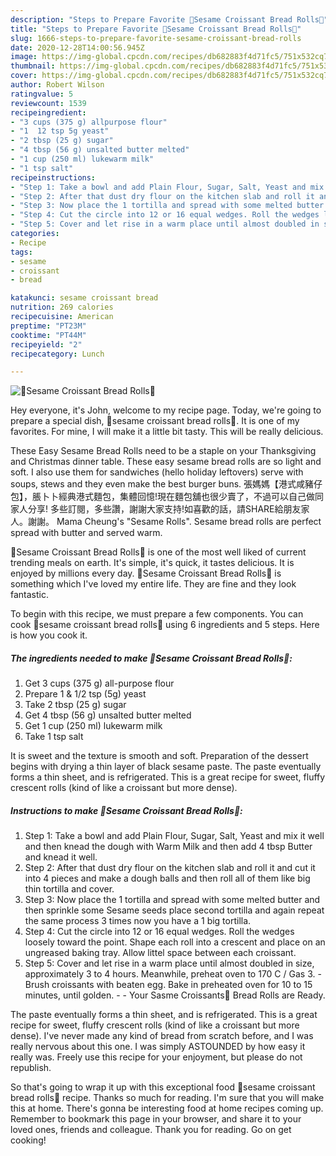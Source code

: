 ```yaml
---
description: "Steps to Prepare Favorite 🥐Sesame Croissant Bread Rolls🥐"
title: "Steps to Prepare Favorite 🥐Sesame Croissant Bread Rolls🥐"
slug: 1666-steps-to-prepare-favorite-sesame-croissant-bread-rolls
date: 2020-12-28T14:00:56.945Z
image: https://img-global.cpcdn.com/recipes/db682883f4d71fc5/751x532cq70/🥐sesame-croissant-bread-rolls🥐-recipe-main-photo.jpg
thumbnail: https://img-global.cpcdn.com/recipes/db682883f4d71fc5/751x532cq70/🥐sesame-croissant-bread-rolls🥐-recipe-main-photo.jpg
cover: https://img-global.cpcdn.com/recipes/db682883f4d71fc5/751x532cq70/🥐sesame-croissant-bread-rolls🥐-recipe-main-photo.jpg
author: Robert Wilson
ratingvalue: 5
reviewcount: 1539
recipeingredient:
- "3 cups (375 g) allpurpose flour"
- "1  12 tsp 5g yeast"
- "2 tbsp (25 g) sugar"
- "4 tbsp (56 g) unsalted butter melted"
- "1 cup (250 ml) lukewarm milk"
- "1 tsp salt"
recipeinstructions:
- "Step 1: Take a bowl and add Plain Flour, Sugar, Salt, Yeast and mix it well and then knead the dough with Warm Milk and then add 4 tbsp Butter and knead it well."
- "Step 2: After that dust dry flour on the kitchen slab and roll it and cut it into 4 pieces and make a dough balls and then roll all of them like big thin tortilla and cover."
- "Step 3: Now place the 1 tortilla and spread with some melted butter and then sprinkle some Sesame seeds place second tortilla and again repeat the same process 3 times now you have a 1 big tortilla."
- "Step 4: Cut the circle into 12 or 16 equal wedges. Roll the wedges loosely toward the point. Shape each roll into a crescent and place on an ungreased baking tray. Allow littel space between each croissant."
- "Step 5: Cover and let rise in a warm place until almost doubled in size, approximately 3 to 4 hours. Meanwhile, preheat oven to 170 C / Gas 3. Brush croissants with beaten egg. Bake in preheated oven for 10 to 15 minutes, until golden.  Your Sasme Croissants🥐 Bread Rolls are Ready."
categories:
- Recipe
tags:
- sesame
- croissant
- bread

katakunci: sesame croissant bread 
nutrition: 269 calories
recipecuisine: American
preptime: "PT23M"
cooktime: "PT44M"
recipeyield: "2"
recipecategory: Lunch

---
```



![🥐Sesame Croissant Bread Rolls🥐](https://img-global.cpcdn.com/recipes/db682883f4d71fc5/751x532cq70/🥐sesame-croissant-bread-rolls🥐-recipe-main-photo.jpg)

Hey everyone, it's John, welcome to my recipe page. Today, we're going to prepare a special dish, 🥐sesame croissant bread rolls🥐. It is one of my favorites. For mine, I will make it a little bit tasty. This will be really delicious.

These Easy Sesame Bread Rolls need to be a staple on your Thanksgiving and Christmas dinner table. These easy sesame bread rolls are so light and soft. I also use them for sandwiches (hello holiday leftovers) serve with soups, stews and they even make the best burger buns. 張媽媽【港式咸豬仔包】，脹卜卜經典港式麵包，集體回憶!現在麵包舖也很少賣了，不過可以自己做同家人分享! 多些訂閱，多些讚，謝謝大家支持!如喜歡的話，請SHARE給朋友家人。謝謝。 Mama Cheung&#39;s &#34;Sesame Rolls&#34;. Sesame bread rolls are perfect spread with butter and served warm.

🥐Sesame Croissant Bread Rolls🥐 is one of the most well liked of current trending meals on earth. It's simple, it's quick, it tastes delicious. It is enjoyed by millions every day. 🥐Sesame Croissant Bread Rolls🥐 is something which I've loved my entire life. They are fine and they look fantastic.


To begin with this recipe, we must prepare a few components. You can cook 🥐sesame croissant bread rolls🥐 using 6 ingredients and 5 steps. Here is how you cook it.

<!--inarticleads1-->

##### The ingredients needed to make 🥐Sesame Croissant Bread Rolls🥐:

1. Get 3 cups (375 g) all-purpose flour
1. Prepare 1 &amp; 1/2 tsp (5g) yeast
1. Take 2 tbsp (25 g) sugar
1. Get 4 tbsp (56 g) unsalted butter melted
1. Get 1 cup (250 ml) lukewarm milk
1. Take 1 tsp salt


It is sweet and the texture is smooth and soft. Preparation of the dessert begins with drying a thin layer of black sesame paste. The paste eventually forms a thin sheet, and is refrigerated. This is a great recipe for sweet, fluffy crescent rolls (kind of like a croissant but more dense). 

<!--inarticleads2-->

##### Instructions to make 🥐Sesame Croissant Bread Rolls🥐:

1. Step 1: Take a bowl and add Plain Flour, Sugar, Salt, Yeast and mix it well and then knead the dough with Warm Milk and then add 4 tbsp Butter and knead it well.
1. Step 2: After that dust dry flour on the kitchen slab and roll it and cut it into 4 pieces and make a dough balls and then roll all of them like big thin tortilla and cover.
1. Step 3: Now place the 1 tortilla and spread with some melted butter and then sprinkle some Sesame seeds place second tortilla and again repeat the same process 3 times now you have a 1 big tortilla.
1. Step 4: Cut the circle into 12 or 16 equal wedges. Roll the wedges loosely toward the point. Shape each roll into a crescent and place on an ungreased baking tray. Allow littel space between each croissant.
1. Step 5: Cover and let rise in a warm place until almost doubled in size, approximately 3 to 4 hours. Meanwhile, preheat oven to 170 C / Gas 3. - Brush croissants with beaten egg. Bake in preheated oven for 10 to 15 minutes, until golden. -  - Your Sasme Croissants🥐 Bread Rolls are Ready.


The paste eventually forms a thin sheet, and is refrigerated. This is a great recipe for sweet, fluffy crescent rolls (kind of like a croissant but more dense). I&#39;ve never made any kind of bread from scratch before, and I was really nervous about this one. I was simply ASTOUNDED by how easy it really was. Freely use this recipe for your enjoyment, but please do not republish. 

So that's going to wrap it up with this exceptional food 🥐sesame croissant bread rolls🥐 recipe. Thanks so much for reading. I'm sure that you will make this at home. There's gonna be interesting food at home recipes coming up. Remember to bookmark this page in your browser, and share it to your loved ones, friends and colleague. Thank you for reading. Go on get cooking!
